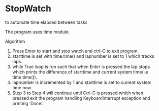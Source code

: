 # StopWatch
to automate time elapsed between tasks

The program uses time module.

Algorithm

1. Press Enter to start and stop watch and ctrl-C to exit program.
2. starttime is set with time.time() and lapnumber is set to 1 which tracks laps.
3. while True loop is run such that when Enter is pressed the lap stops which prints the difference of starttime and current system time(i.e time.time()).
4. lapnumber is incremented by 1 and starttime is set to current system time now.
5. Step 3 to Step 4 will continue until Ctrl-C is pressed which when pressed exit the program handling KeyboardInterrupt exception and printing 'Done'.
